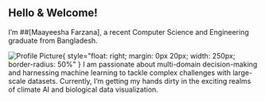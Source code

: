 ## Hello & Welcome!

I’m ##[Maayeesha Farzana], a recent Computer Science and Engineering graduate from Bangladesh. 

![Profile Picture](path/to/your/profile_picture.jpg){ style="float: right; margin: 0px 20px; width: 250px; border-radius: 50%" }
I am passionate about multi-domain decision-making and harnessing machine learning to tackle complex challenges with large-scale datasets. Currently, I’m getting my hands dirty in the exciting realms of climate AI and biological data visualization.


